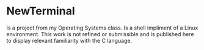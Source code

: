 # NewTerminal

Is a project from my Operating Systems class. Is a shell impliment of a Linux environment. 
This work is not refined or submissible and is published here to display relevant familiarity with the C language.
